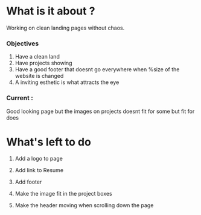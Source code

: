 #  What is it about ?

Working on clean landing pages without chaos.


### Objectives 

1. Have a clean land
2. Have projects showing
3. Have a good footer that doesnt go everywhere when %size of the website is changed
4. A inviting esthetic is what attracts the eye


### Current :

Good looking page but the images on projects doesnt fit for some but fit for does

# What's left to do  

1. Add a logo to page

2. Add link to Resume

3. Add footer

4. Make the image fit in the project boxes

5.  Make the header moving when scrolling down the page

